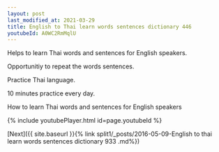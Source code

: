 ```yaml
---
layout: post
last_modified_at: 2021-03-29
title: English to Thai learn words sentences dictionary 446 
youtubeId: A0WC2RmMqlU
---
```

 
 
Helps to learn Thai words and sentences for English speakers.

Opportunitiy to repeat the words sentences. 

Practice Thai language. 
 
10 minutes practice every day. 
 
How to learn Thai words and sentences for English speakers 
 
{% include youtubePlayer.html id=page.youtubeId %}
 
 
[Next]({{ site.baseurl }}{% link  split1/_posts/2016-05-09-English to thai learn words sentences dictionary 933 .md%})
 
